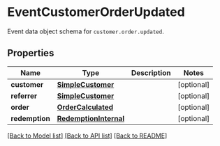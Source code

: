 # EventCustomerOrderUpdated

Event data object schema for `customer.order.updated`.

## Properties
Name | Type | Description | Notes
------------ | ------------- | ------------- | -------------
**customer** | [**SimpleCustomer**](SimpleCustomer.md) |  | [optional] 
**referrer** | [**SimpleCustomer**](SimpleCustomer.md) |  | [optional] 
**order** | [**OrderCalculated**](OrderCalculated.md) |  | [optional] 
**redemption** | [**RedemptionInternal**](RedemptionInternal.md) |  | [optional] 

[[Back to Model list]](../README.md#documentation-for-models) [[Back to API list]](../README.md#documentation-for-api-endpoints) [[Back to README]](../README.md)


